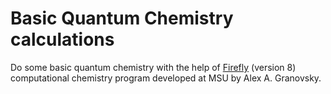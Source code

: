 # Basic Quantum Chemistry calculations 

Do some basic quantum chemistry with the help of [Firefly](http://classic.chem.msu.su/gran/firefly/index.html) (version 8) computational chemistry program developed at MSU by Alex A. Granovsky.
